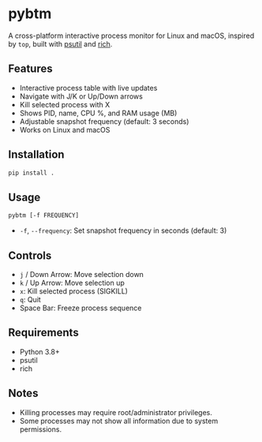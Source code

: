 # pybtm

A cross-platform interactive process monitor for Linux and macOS, inspired by `top`, built with [psutil](https://github.com/giampaolo/psutil) and [rich](https://github.com/Textualize/rich).

## Features
- Interactive process table with live updates
- Navigate with J/K or Up/Down arrows
- Kill selected process with X
- Shows PID, name, CPU %, and RAM usage (MB)
- Adjustable snapshot frequency (default: 3 seconds)
- Works on Linux and macOS

## Installation
```bash
pip install .
```

## Usage
```bash
pybtm [-f FREQUENCY]
```
- `-f`, `--frequency`: Set snapshot frequency in seconds (default: 3)

## Controls
- `j` / Down Arrow: Move selection down
- `k` / Up Arrow: Move selection up
- `x`: Kill selected process (SIGKILL)
- `q`: Quit
- Space Bar: Freeze process sequence

## Requirements
- Python 3.8+
- psutil
- rich

## Notes
- Killing processes may require root/administrator privileges.
- Some processes may not show all information due to system permissions. 
